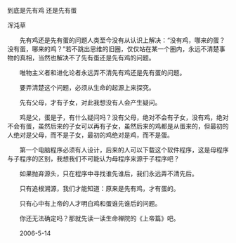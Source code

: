 到底是先有鸡 还是先有蛋

浑沌草


　　先有鸡还是先有蛋的问题人类至今没有从认识上解决：“没有鸡，哪来的蛋？没有蛋，哪来的鸡？”若不跳出思维的旧圈，仅仅站在某一个圈内，永远不清楚事物的真相，当然也解决不了先有蛋还是先有鸡的问题。

　　唯物主义者和进化论者永远弄不清先有鸡还是先有蛋的问题。

　　要弄清楚这个问题，必须从生命的起源上来探究。

　　先有父母，才有子女，对此我想没有人会产生疑问。

　　鸡是父，蛋是子，有什么疑问吗？没有父母，绝对不会有子女，没有鸡，绝对不会有蛋，虽然后来的子女可以再有子女，虽然后来的鸡都是从蛋来的，但最初的人绝对是父母，而不是子女，最初的鸡绝对是鸡，而不是蛋。

　　第一个电脑程序必须有人设计，后来的人可以下载这个软件程序，这是母程序与子程序的区别，我想我们不可能认为母程序来源于子程序吧？

　　如果抛弃源头，只在程序中寻找谁先谁后，我们永远弄不清先后。

　　只有追根溯源，我们才能知道：原来是先有鸡，才有蛋的。

　　只有心中有上帝的人才明白鸡和蛋谁先谁后的问题。

　　你还无法确定吗？那就先读一读生命禅院的《上帝篇》吧。

　　2006-5-14



